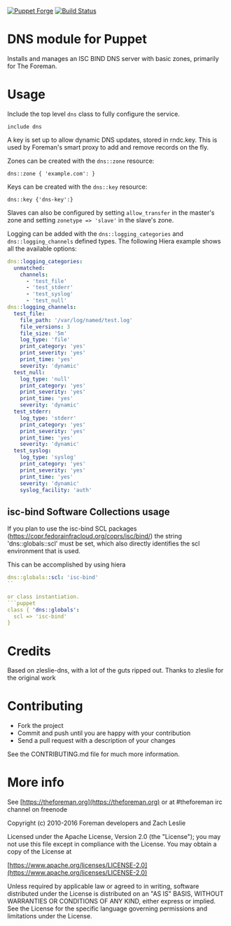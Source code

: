 [![Puppet Forge](https://img.shields.io/puppetforge/v/theforeman/dns.svg)](https://forge.puppetlabs.com/theforeman/dns)
[![Build Status](https://travis-ci.org/theforeman/puppet-dns.svg?branch=master)](https://travis-ci.org/theforeman/puppet-dns)

# DNS module for Puppet

Installs and manages an ISC BIND DNS server with basic zones, primarily for The
Foreman.

# Usage

Include the top level `dns` class to fully configure the service.

```puppet
include dns
```

A key is set up to allow dynamic DNS updates, stored in rndc.key.  This is used
by Foreman's smart proxy to add and remove records on the fly.

Zones can be created with the `dns::zone` resource:

```puppet
dns::zone { 'example.com': }
```

Keys can be created with the `dns::key` resource:

```puppet
dns::key {'dns-key':}
```

Slaves can also be configured by setting `allow_transfer` in the master's zone
and setting `zonetype => 'slave'` in the slave's zone.

Logging can be added with the `dns::logging_categories` and `dns::logging_channels` defined types.  The following Hiera example shows all the available options:

```yaml
dns::logging_categories:
  unmatched:
    channels:
      - 'test_file'
      - 'test_stderr'
      - 'test_syslog'
      - 'test_null'
dns::logging_channels:
  test_file:
    file_path: '/var/log/named/test.log'
    file_versions: 3
    file_size: '5m'
    log_type: 'file'
    print_category: 'yes'
    print_severity: 'yes'
    print_time: 'yes'
    severity: 'dynamic'
  test_null:
    log_type: 'null'
    print_category: 'yes'
    print_severity: 'yes'
    print_time: 'yes'
    severity: 'dynamic'
  test_stderr:
    log_type: 'stderr'
    print_category: 'yes'
    print_severity: 'yes'
    print_time: 'yes'
    severity: 'dynamic'
  test_syslog:
    log_type: 'syslog'
    print_category: 'yes'
    print_severity: 'yes'
    print_time: 'yes'
    severity: 'dynamic'
    syslog_facility: 'auth'
```

## isc-bind Software Collections usage
If you plan to use the isc-bind SCL packages (https://copr.fedorainfracloud.org/coprs/isc/bind/) the string 'dns::globals::scl'
must be set, which also directly identifies the scl environment that is used.

This can be accomplished by using hiera
```yaml
dns::globals::scl: 'isc-bind'
``

or class instantiation.
```puppet
class { 'dns::globals':
  scl => 'isc-bind'
}
```

# Credits

Based on zleslie-dns, with a lot of the guts ripped out. Thanks
to zleslie for the original work

# Contributing

* Fork the project
* Commit and push until you are happy with your contribution
* Send a pull request with a description of your changes

See the CONTRIBUTING.md file for much more information.

# More info

See [https://theforeman.org](https://theforeman.org) or at #theforeman irc channel on freenode

Copyright (c) 2010-2016 Foreman developers and Zach Leslie

Licensed under the Apache License, Version 2.0 (the "License");
you may not use this file except in compliance with the License.
You may obtain a copy of the License at

[https://www.apache.org/licenses/LICENSE-2.0](https://www.apache.org/licenses/LICENSE-2.0)

Unless required by applicable law or agreed to in writing, software
distributed under the License is distributed on an "AS IS" BASIS,
WITHOUT WARRANTIES OR CONDITIONS OF ANY KIND, either express or implied.
See the License for the specific language governing permissions and
limitations under the License.
